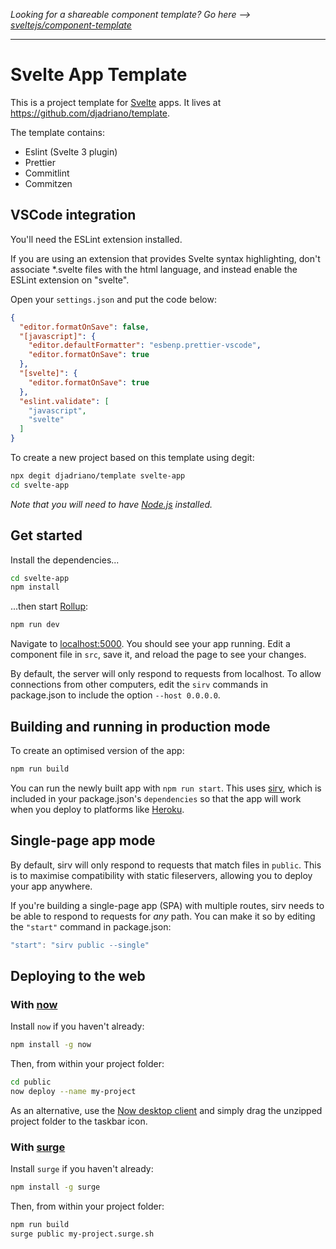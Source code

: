 *Looking for a shareable component template? Go here --> [sveltejs/component-template](https://github.com/sveltejs/component-template)*

---

# Svelte App Template

This is a project template for [Svelte](https://svelte.dev) apps. It lives at https://github.com/djadriano/template.

The template contains:

* Eslint (Svelte 3 plugin)
* Prettier
* Commitlint
* Commitzen

## VSCode integration

You'll need the ESLint extension installed.

If you are using an extension that provides Svelte syntax highlighting, don't associate *.svelte files with the html language, and instead enable the ESLint extension on "svelte".

Open your `settings.json` and put the code below:

```json
{
  "editor.formatOnSave": false,
  "[javascript]": {
    "editor.defaultFormatter": "esbenp.prettier-vscode",
    "editor.formatOnSave": true
  },
  "[svelte]": {
    "editor.formatOnSave": true
  },
  "eslint.validate": [
    "javascript",
    "svelte"
  ]
}
```

To create a new project based on this template using degit:

```bash
npx degit djadriano/template svelte-app
cd svelte-app
```

*Note that you will need to have [Node.js](https://nodejs.org) installed.*


## Get started

Install the dependencies...

```bash
cd svelte-app
npm install
```

...then start [Rollup](https://rollupjs.org):

```bash
npm run dev
```

Navigate to [localhost:5000](http://localhost:5000). You should see your app running. Edit a component file in `src`, save it, and reload the page to see your changes.

By default, the server will only respond to requests from localhost. To allow connections from other computers, edit the `sirv` commands in package.json to include the option `--host 0.0.0.0`.


## Building and running in production mode

To create an optimised version of the app:

```bash
npm run build
```

You can run the newly built app with `npm run start`. This uses [sirv](https://github.com/lukeed/sirv), which is included in your package.json's `dependencies` so that the app will work when you deploy to platforms like [Heroku](https://heroku.com).


## Single-page app mode

By default, sirv will only respond to requests that match files in `public`. This is to maximise compatibility with static fileservers, allowing you to deploy your app anywhere.

If you're building a single-page app (SPA) with multiple routes, sirv needs to be able to respond to requests for *any* path. You can make it so by editing the `"start"` command in package.json:

```js
"start": "sirv public --single"
```


## Deploying to the web

### With [now](https://zeit.co/now)

Install `now` if you haven't already:

```bash
npm install -g now
```

Then, from within your project folder:

```bash
cd public
now deploy --name my-project
```

As an alternative, use the [Now desktop client](https://zeit.co/download) and simply drag the unzipped project folder to the taskbar icon.

### With [surge](https://surge.sh/)

Install `surge` if you haven't already:

```bash
npm install -g surge
```

Then, from within your project folder:

```bash
npm run build
surge public my-project.surge.sh
```
